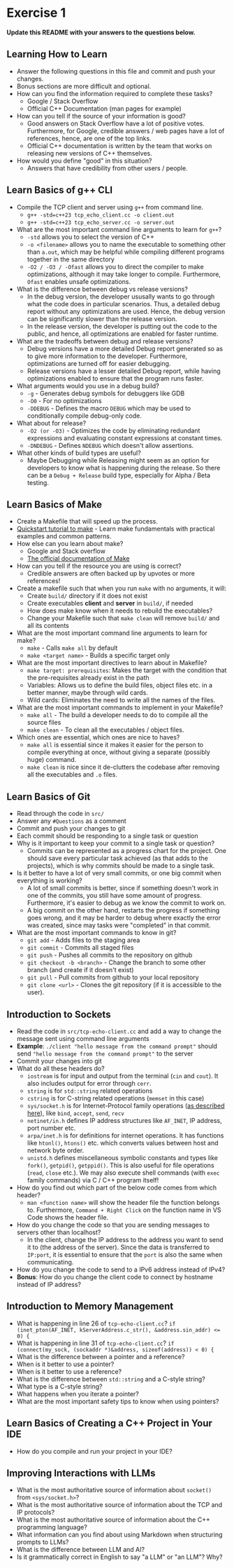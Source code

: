 # Exercise 1

**Update this README with your answers to the questions below.**

## Learning How to Learn

- Answer the following questions in this file and commit and push your changes.
- Bonus sections are more difficult and optional.
- How can you find the information required to complete these tasks?
  - Google / Stack Overflow
  - Official C++ Documentation (man pages for example)
- How can you tell if the source of your information is good?
  - Good answers on Stack Overflow have a lot of positive votes. Furthermore, for Google, credible answers / web pages have a lot of references, hence, are one of the top links.
  - Official C++ documentation is written by the team that works on releasing new versions of C++ themselves.
- How would you define "good" in this situation?
  - Answers that have credibility from other users / people.

## Learn Basics of g++ CLI

- Compile the TCP client and server using `g++` from command line.
  - `g++ -std=c++23 tcp_echo_client.cc -o client.out`
  - `g++ -std=c++23 tcp_echo_server.cc -o server.out`
- What are the most important command line arguments to learn for `g++`?
  - `-std` allows you to select the version of C++
  - `-o <filename>` allows you to name the executable to something other than `a.out`, which may be helpful while compiling different programs together in the same directory
  - `-O2 / -O3 / -Ofast` allows you to direct the compiler to make optimizations, although it may take longer to compile. Furthermore, `Ofast` enables unsafe optimizations.
- What is the difference between debug vs release versions?
  - In the debug version, the developer ususally wants to go through what the code does in particular scenarios. Thus, a detailed debug report without any optimizations are used. Hence, the debug version can be significantly slower than the release version.
  - In the release version, the developer is putting out the code to the public, and hence, all optimizations are enabled for faster runtime.
- What are the tradeoffs between debug and release versions?
  - Debug versions have a more detailed Debug report generated so as to give more information to the developer. Furthermore, optimizations are turned off for easier debugging.
  - Release versions have a lesser detailed Debug report, while having optimizations enabled to ensure that the program runs faster.
- What arguments would you use in a debug build?
  - `-g` - Generates debug symbols for debuggers like GDB
  - `-O0` - For no optimizations
  - `-DDEBUG` - Defines the macro `DEBUG` which may be used to conditionally compile debug-only code.
- What about for release?
  - `-O2 (or -O3)` - Optimizes the code by eliminating redundant expressions and evaluating constant expressions at constant times.
  - `-DNDEBUG` - Defines `NDEBUG` which doesn't allow assertions.
- What other kinds of build types are useful?
  - Maybe Debugging while Releasing might seem as an option for developers to know what is happening during the release. So there can be a `Debug + Release` build type, especially for Alpha / Beta testing.

## Learn Basics of Make

- Create a Makefile that will speed up the process.
- [Quickstart tutorial to make](https://makefiletutorial.com/) - Learn make 
  fundamentals with practical examples and common patterns.
- How else can you learn about make?
  - Google and Stack overflow
  - [The official documentation of Make](https://www.gnu.org/software/make/manual/make.html)
- How can you tell if the resource you are using is correct?
  - Credible answers are often backed up by upvotes or more references!
- Create a makefile such that when you run `make` with no arguments, it will:
  - Create `build/` directory if it does not exist
  - Create executables **client** and **server** in `build/`, if needed
  - How does make know when it needs to rebuild the executables?
  - Change your Makefile such that `make clean` will remove `build/` and all
    its contents
- What are the most important command line arguments to learn for make?
  - `make` - Calls `make all` by default
  - `make <target name>` - Builds a specific target only
- What are the most important directives to learn about in Makefile?
  - `make target: prerequisites`: Makes the target with the condition that the pre-requisites already exist in the path
  - Variables: Allows us to define the build files, object files etc. in a better manner, maybe through wild cards.
  - Wild cards: Eliminates the need to write all the names of the files.
- What are the most important commands to implement in your Makefile?
  - `make all` - The build a developer needs to do to compile all the source files
  - `make clean` - To clean all the executables / object files.
- Which ones are essential, which ones are nice to haves?
  - `make all` is essential since it makes it easier for the person to compile everything at once, without giving a separate (possibly huge) command.
  - `make clean` is nice since it de-clutters the codebase after removing all the executables and `.o` files.

## Learn Basics of Git

- Read through the code in `src/`
- Answer any `#Questions` as a comment
- Commit and push your changes to git
- Each commit should be responding to a single task or question
- Why is it important to keep your commit to a single task or question?
  - Commits can be represented as a progress chart for the project. One should save every particular task achieved (as that adds to the projects), which is why commits should be made to a single task.
- Is it better to have a lot of very small commits, or one big commit when 
  everything is working?
  - A lot of small commits is better, since if something doesn't work in one of the commits, you still have some amount of progress. Furthermore, it's easier to debug as we know the commit to work on.
  - A big commit on the other hand, restarts the progress if something goes wrong, and it may be harder to debug where exactly the error was created, since may tasks were "completed" in that commit.
- What are the most important commands to know in git?
  - `git add` - Adds files to the staging area
  - `git commit` - Commits all staged files
  - `git push` - Pushes all commits to the repository on github
  - `git checkout -b <branch>` - Change the branch to some other branch (and create if it doesn't exist)
  - `git pull` - Pull commits from github to your local repository
  - `git clone <url>` - Clones the git repository (if it is accessible to the user).

## Introduction to Sockets

- Read the code in `src/tcp-echo-client.cc` and add a way to change the 
  message sent using command line arguments
- **Example**: `./client "hello message from the command prompt"` should send
  `"hello message from the command prompt"` to the server
- Commit your changes into git
- What do all these headers do?
  - `iostream` is for input and output from the terminal (`cin` and `cout`). It also includes output for error through `cerr`.
  - `string` is for `std::string` related operations
  - `cstring` is for C-string related operations (`memset` in this case)
  - `sys/socket.h` is for Internet-Protocol family operations ([as described here](https://pubs.opengroup.org/onlinepubs/7908799/xns/syssocket.h.html)), like `bind`, `accept`, `send`, `recv`
  - `netinet/in.h` defines IP address structures like `AF_INET`, IP address, port number etc.
  - `arpa/inet.h` is for definitions for internet operations. It has functions like `htonl()`, `htons()` etc. which converts values between host and network byte order.
  - `unistd.h` defines miscellaneous symbolic constants and types like `fork()`, `getpid()`, `getppid()`. This is also useful for file operations (`read`, `close` etc.). We may also execute shell commands (with `exec` family commands) via C / C++ program itself!
- How do you find out which part of the below code comes from which header?
  - `man <function name>` will show the header file the function belongs to. Furthermore, `Command + Right Click` on the function name in VS Code shows the header file.
- How do you change the code so that you are sending messages to servers other than localhost?
  - In the client, change the IP address to the address you want to send it to (the address of the server). Since the data is transferred to `IP:port`, it is essential to ensure that the `port` is also the same when communicating.
- How do you change the code to send to a IPv6 address instead of IPv4?
- **Bonus**: How do you change the client code to connect by hostname instead of IP address?
  
## Introduction to Memory Management

- What is happening in line 26 of `tcp-echo-client.cc`? 
  `if (inet_pton(AF_INET, kServerAddress.c_str(), &address.sin_addr) <= 0) {`
- What is happening in line 31 of `tcp-echo-client.cc`?
  `if (connect(my_sock, (sockaddr *)&address, sizeof(address)) < 0) {`
- What is the difference between a pointer and a reference?
- When is it better to use a pointer?
- When is it better to use a reference?
- What is the difference between `std::string` and a C-style string?
- What type is a C-style string?
- What happens when you iterate a pointer?
- What are the most important safety tips to know when using pointers?

## Learn Basics of Creating a C++ Project in Your IDE

- How do you compile and run your project in your IDE?

## Improving Interactions with LLMs

- What is the most authoritative source of information about `socket()`
  from `<sys/socket.h>`?
- What is the most authoritative source of information about the TCP and IP
  protocols?
- What is the most authoritative source of information about the C++
  programming language?
- What information can you find about using Markdown when structuring prompts 
  to LLMs?
- What is the difference between LLM and AI?
- Is it grammatically correct in English to say "a LLM" or "an LLM"? Why?